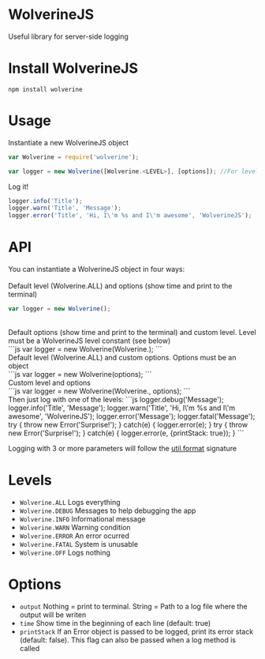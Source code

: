 WolverineJS
===========

Useful library for server-side logging

Install WolverineJS
===================

`npm install wolverine`

Usage
=====

Instantiate a new WolverineJS object

```js
var Wolverine = require('wolverine');

var logger = new Wolverine([Wolverine.<LEVEL>], [options]); //For levels and options check the sessions below
```

Log it!

```js
logger.info('Title');
logger.warn('Title', 'Message');
logger.error('Title', 'Hi, I\'m %s and I\'m awesome', 'WolverineJS');
```

API
===

You can instantiate a WolverineJS object in four ways:
<br/><br/>
Default level (Wolverine.ALL) and options (show time and print to the terminal)
<br/>
```js
var logger = new Wolverine();
```
<br/>
Default options (show time and print to the terminal) and custom level. Level must be a WolverineJS level constant (see below)
<br/>
```js
var logger = new Wolverine(Wolverine.<LEVEL>);
```
<br/>
Default level (Wolverine.ALL) and custom options. Options must be an object
<br/>
```js
var logger = new Wolverine(options);
```
<br/>
Custom level and options
<br/>
```js
var logger = new Wolverine(Wolverine.<LEVEL>, options);
```
<br/>
Then just log with one of the levels:
```js
logger.debug('Message');
logger.info('Title', 'Message');
logger.warn('Title', 'Hi, I\'m %s and I\'m awesome', 'WolverineJS');
logger.error('Message');
logger.fatal('Message');
try {
    throw new Error('Surprise!');
}
catch(e) {
    logger.error(e);
}
try {
    throw new Error('Surprise!');
}
catch(e) {
    logger.error(e, {printStack: true});
}
```

Logging with 3 or more parameters will follow the [util.format](http://nodejs.org/api/util.html#util_util_format_format) signature

Levels
======

* `Wolverine.ALL` Logs everything
* `Wolverine.DEBUG` Messages to help debugging the app
* `Wolverine.INFO` Informational message
* `Wolverine.WARN` Warning condition
* `Wolverine.ERROR` An error ocurred
* `Wolverine.FATAL` System is unusable
* `Wolverine.OFF` Logs nothing

Options
=======

* `output` Nothing = print to terminal. String = Path to a log file where the output will be writen
* `time` Show time in the beginning of each line (default: true)
* `printStack` If an Error object is passed to be logged, print its error stack (default: false). This flag can also be passed when a log method is called